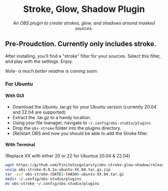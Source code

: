 <h1 align="center">Stroke, Glow, Shadow Plugin</h1>

<p align="center">
    <i align="center">An OBS plugin to create strokes, glow, and shadows around masked sources.</i>
</p>

<h2>Pre-Proudction. Currently only includes stroke.</h2>
<p>After installing, you'll find a "stroke" filter for your sources.  Select this filter, and play with the settings.  Enjoy.</p>
<p><i>Note- a much better readme is coming soon.</i></p>

### For Ubuntu

#### With GUI

- Download the Ubuntu .tar.gz for your Ubuntu version (currently 20.04 and 22.04 are supported)
- Extract the .tar.gz to a handy location.
- Using your file manager, navigate to `~/.config/obs-studio/plugins`
- Drop the `obs-stroke` folder into the plugins directory.
- (Re)start OBS and now you should be able to add the Stroke filter.

#### With Terminal

(Replace XX with either 20 or 22 for Ubuntus 20.04 & 22.04)
```bash
wget https://github.com/FiniteSingularity/obs-stroke-glow-shadow/releases/download/v1.0.2/obs-stroke-0.0.1a-ubuntu-XX.04.tar.gz.zip
unzip obs-stroke-0.0.1a-ubuntu-XX.04.tar.gz.zip
tar -zxf obs-stroke-(DATE)-(HASH)-ubuntu-XX.04.tar.gz
mkdir ~/.config/obs-studio/plugins
mv obs-stroke ~/.config/obs-studio/plugins
```
